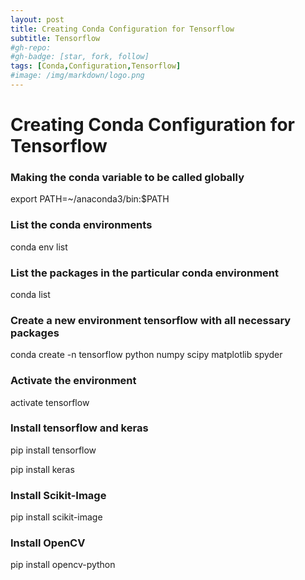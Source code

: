 ```yaml
---
layout: post
title: Creating Conda Configuration for Tensorflow
subtitle: Tensorflow
#gh-repo:
#gh-badge: [star, fork, follow]
tags: [Conda,Configuration,Tensorflow]
#image: /img/markdown/logo.png
---
```

# Creating Conda Configuration for Tensorflow

### Making the conda variable to be called globally

export PATH=~/anaconda3/bin:$PATH

### List the conda environments
conda env list

### List the packages in the particular conda environment
conda list  

### Create a new environment tensorflow with all necessary packages

conda create -n tensorflow python numpy scipy matplotlib spyder

### Activate the environment
activate tensorflow

### Install tensorflow and keras

pip install tensorflow

pip install keras

### Install Scikit-Image

pip install scikit-image

### Install OpenCV

pip install opencv-python
